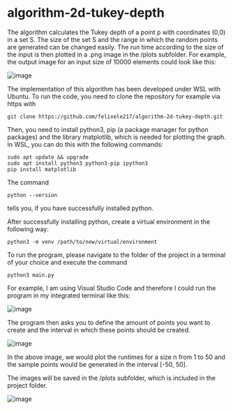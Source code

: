 # algorithm-2d-tukey-depth
The algorithm calculates the Tukey depth of a point p with coordinates (0,0) in a set S. The size of the set S and the range in which the random points are generated can be changed easily. The run time according to the size of the input is then plotted in a .png image in the /plots subfolder. 
For example, the output image for an input size of 10000 elements could look like this:  

![image](https://user-images.githubusercontent.com/50794814/172380005-1691e1f7-fab7-42e8-8cf2-3c10eec20e6d.png)

The implementation of this algorithm has been developed under WSL with Ubuntu. To run the code, you need to clone the repository for example via https with
```
git clone https://github.com/felixele217/algorithm-2d-tukey-depth.git
```

Then, you need to install python3, pip (a package manager for python packages) and the library matplotlib, which is needed for plotting the graph. In WSL, you can do this with the following commands:
```
sudo apt update && upgrade
sudo apt install python3 python3-pip ipython3
pip install matplotlib
```

The command 
```
python --version
```
tells you, if you have successfully installed python.

After successfully installing python, create a virtual environment in the following way:  
```
python3 -m venv /path/to/new/virtual/environment
```

To run the program, please navigate to the folder of the project in a terminal of your choice and execute the command
```
python3 main.py
``` 

For example, I am using Visual Studio Code and therefore I could run the program in my integrated terminal like this:  

![image](https://user-images.githubusercontent.com/50794814/172377711-07f6223b-aaa1-4b59-8704-d959dcdfe40b.png)

The program then asks you to define the amount of points you want to create and the interval in which these points should be created.

![image](https://user-images.githubusercontent.com/50794814/172395412-988f1afe-bee2-47a9-ba55-b5c925b1f81a.png)

In the above image, we would plot the runtimes for a size n from 1 to 50 and the sample points would be generated in the interval [-50, 50].

The images will be saved in the /plots subfolder, which is included in the project folder. 

![image](https://user-images.githubusercontent.com/50794814/172401366-cd3997d4-5bec-458e-9f61-299bbec14019.png)







